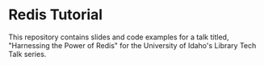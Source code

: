 # Redis Tutorial
This repository contains slides and code examples for a talk titled, "Harnessing the Power of Redis" for the University of Idaho's Library Tech Talk series.  
